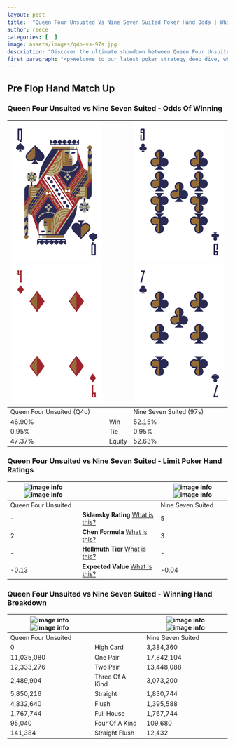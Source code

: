 ```yaml
---
layout: post
title:  "Queen Four Unsuited Vs Nine Seven Suited Poker Hand Odds | Which Is The Better Hand In Poker? A Complete Guide"
author: reece
categories: [  ]
image: assets/images/q4o-vs-97s.jpg
description: "Discover the ultimate showdown between Queen Four Unsuited and Nine Seven Suited in poker! Uncover the odds, strategies, and scenarios where one hand triumphs over the other. Get ready to up your poker game with this thrilling analysis."
first_paragraph: "<p>Welcome to our latest poker strategy deep dive, where we're pitting two distinct hands against each other in a high-stakes showdown: Queen Four Unsuited vs Nine Seven Suited.</p><p>In the dynamic world of poker, every decision counts, and knowing which hand holds the upper hand is key to your success at the table.</p><p>In this article, we'll dissect these two hands, explore the scenarios where one dominates the other, and equip you with the knowledge to make strategic choices that can tip the odds in your favor.</p><p>Get ready to unravel the intriguing dynamics of these poker hands and elevate your game to new heights.</p>"
---
```




[comment]: # (sp0)

## Pre Flop Hand Match Up

<div class="table hand-ratings" markdown="1"> 



### Queen Four Unsuited vs Nine Seven Suited - Odds Of Winning


    
| ![image info](assets/images/hand1/q.png) ![image info](assets/images/hand1/4o.png) |  | ![image info](assets/images/hand2/9.png) ![image info](assets/images/hand2/7.png) |
| -------- | -------- | -------- |
| Queen Four Unsuited (Q4o) |  | Nine Seven Suited (97s) |
| 46.90% | Win | 52.15% |
| 0.95% | Tie | 0.95% |
| 47.37% | Equity | 52.63% |




[comment]: # (sp1)



### Queen Four Unsuited vs Nine Seven Suited - Limit Poker Hand Ratings


    
| ![image info](https://www.riverpairs.com/assets/images/hand1/q.png) ![image info](https://www.riverpairs.com/assets/images/hand1/4o.png) |  | ![image info](https://www.riverpairs.com/assets/images/hand2/9.png) ![image info](https://www.riverpairs.com/assets/images/hand2/7.png) |
| -------- | -------- | -------- |
| Queen Four Unsuited |  | Nine Seven Suited |
| - | **Sklansky Rating** [What is this?](/sklansky-rating-explained) | 5 |
| 2 | **Chen Formula** [What is this?](/chen-formula-explained) | 3 |
| - | **Hellmuth Tier** [What is this?](/Hellmuth-tier-explained) | - |
| -0.13 | **Expected Value** [What is this?](/expected-value-explained) | -0.04 |




[comment]: # (sp2)



### Queen Four Unsuited vs Nine Seven Suited - Winning Hand Breakdown


    
| ![image info](https://www.riverpairs.com/assets/images/hand1/q.png) ![image info](https://www.riverpairs.com/assets/images/hand1/4o.png) |  | ![image info](https://www.riverpairs.com/assets/images/hand2/9.png) ![image info](https://www.riverpairs.com/assets/images/hand2/7.png) |
| -------- | -------- | -------- |
| Queen Four Unsuited |  | Nine Seven Suited |
| 0 | High Card | 3,384,360 |
| 11,035,080 | One Pair | 17,842,104 |
| 12,333,276 | Two Pair | 13,448,088 |
| 2,489,904 | Three Of A Kind | 3,073,200 |
| 5,850,216 | Straight | 1,830,744 |
| 4,832,640 | Flush | 1,395,588 |
| 1,767,744 | Full House | 1,767,744 |
| 95,040 | Four Of A Kind | 109,680 |
| 141,384 | Straight Flush | 12,432 |




[comment]: # (sp3)



</div>

[comment]: # (sp4)



[comment]: # (sp5)

